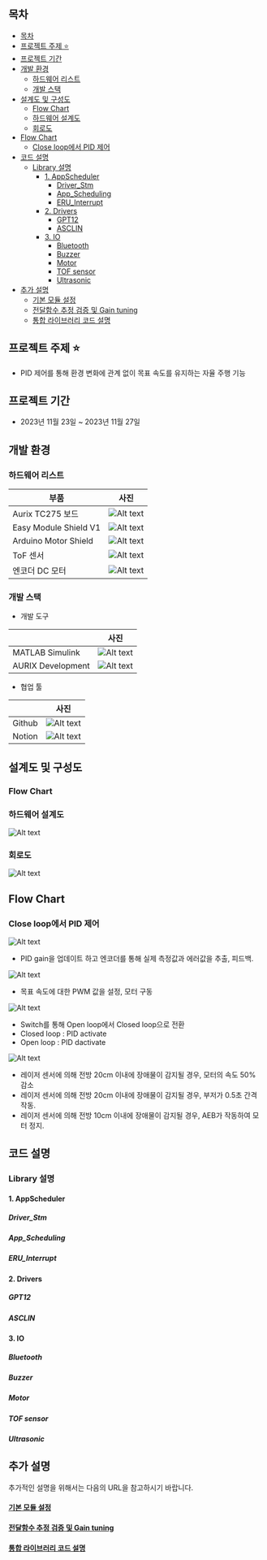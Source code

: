 <!--

**Here are some ideas to get you started:**

🙋‍♀️ A short introduction - what is your organization all about?
🌈 Contribution guidelines - how can the community get involved?
👩‍💻 Useful resources - where can the community find your docs? Is there anything else the community should know?
🍿 Fun facts - what does your team eat for breakfast?
🧙 Remember, you can do mighty things with the power of [Markdown](https://docs.github.com/github/writing-on-github/getting-started-with-writing-and-formatting-on-github/basic-writing-and-formatting-syntax)
-->


## 목차 
- [목차](#목차)
- [프로젝트 주제 :star:](#프로젝트-주제-star)
- [프로젝트 기간](#프로젝트-기간)
- [개발 환경](#개발-환경)
  - [하드웨어 리스트](#하드웨어-리스트)
  - [개발 스택](#개발-스택)
- [설계도 및 구성도](#설계도-및-구성도)
  - [Flow Chart](#flow-chart)
  - [하드웨어 설계도](#하드웨어-설계도)
  - [회로도](#회로도)
- [Flow Chart](#flow-chart-1)
  - [Close loop에서 PID 제어](#close-loop에서-pid-제어)
- [코드 설명](#코드-설명)
  - [Library 설명](#library-설명)
    - [1. AppScheduler](#1-appscheduler)
      - [Driver\_Stm](#driver_stm)
      - [App\_Scheduling](#app_scheduling)
      - [ERU\_Interrupt](#eru_interrupt)
    - [2. Drivers](#2-drivers)
      - [GPT12](#gpt12)
      - [ASCLIN](#asclin)
    - [3. IO](#3-io)
      - [Bluetooth](#bluetooth)
      - [Buzzer](#buzzer)
      - [Motor](#motor)
      - [TOF sensor](#tof-sensor)
      - [Ultrasonic](#ultrasonic)
- [추가 설명](#추가-설명)
    - [기본 모듈 설정](#기본-모듈-설정)
    - [전달함수 추정 검증 및 Gain tuning](#전달함수-추정-검증-및-gain-tuning)
    - [통합 라이브러리 코드 설명](#통합-라이브러리-코드-설명)


## 프로젝트 주제 :star:

- PID 제어를 통해 환경 변화에 관계 없이 목표 속도를 유지하는 자율 주행 기능

## 프로젝트 기간

- 2023년 11월 23일 ~ 2023년 11월 27일

## 개발 환경

### 하드웨어 리스트

|부품|사진|
|------|---|
|Aurix TC275 보드|![Alt text](../image/TC275.png)|
|Easy Module Shield V1|![Alt text](../image/easymodule.png)|
|Arduino Motor Shield|![Alt text](../image/motor_shield.png)|
|ToF 센서|![Alt text](../image/TOF.png)|
|엔코더 DC 모터|![Alt text](../image/motor.png)|


### 개발 스택

- 개발 도구

||사진|
|------|---|
|MATLAB Simulink|![Alt text](../image/matlab.png)|
|AURIX Development|![Alt text](../image/aurix.png)|

- 협업 툴

||사진|
|------|---|
|Github| ![Alt text](../image/github.png)|
|Notion| ![Alt text](../image/notion.png)|


## 설계도 및 구성도

### Flow Chart

### 하드웨어 설계도 

![Alt text](../image/HW_diagram.png)

### 회로도
![Alt text](../image/Circuit.png)


## Flow Chart

### Close loop에서 PID 제어
![Alt text](../image/Close_Loop_1.png)

- PID gain을 업데이트 하고 엔코더를 통해 실제 측정값과 에러값을 추출, 피드백.

![Alt text](../image/Close_Loop_2.png)
- 목표 속도에 대한 PWM 값을 설정, 모터 구동 

![Alt text](../image/PID_mode_transfer.png)

- Switch를 통해 Open loop에서 Closed loop으로 전환
- Closed loop : PID activate
- Open loop : PID dactivate

![Alt text](../image/AEB.png)

- 레이저 센서에 의해 전방 20cm 이내에 장애물이 감지될 경우, 모터의 속도 50% 감소
- 레이저 센서에 의해 전방 20cm 이내에 장애물이 감지될 경우, 부저가 0.5초 간격 작동.
- 레이저 센서에 의해 전방 10cm 이내에 장애물이 감지될 경우, AEB가 작동하여 모터 정지.

## 코드 설명

### Library 설명

#### 1. AppScheduler

##### Driver_Stm

##### App_Scheduling

##### ERU_Interrupt

#### 2. Drivers

##### GPT12

##### ASCLIN

#### 3. IO

##### Bluetooth

##### Buzzer

##### Motor

##### TOF sensor

##### Ultrasonic



## 추가 설명

추가적인 설명을 위해서는 다음의 URL을 참고하시기 바랍니다.

#### [기본 모듈 설정](https://github.com/HAMES-4P/Module_Dev/blob/main/README.md)

#### [전달함수 추정 검증 및 Gain tuning](https://github.com/HAMES-4P/Module_Dev/blob/main/Yunseo_Project_2_4/Readme.md)
#### [통합 라이브러리 코드 설명](https://github.com/HAMES-4P/Module-integration/blob/main/README.md)

